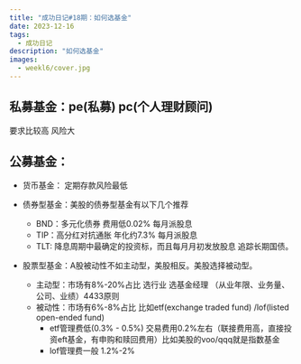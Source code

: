 ```yaml
---
title: "成功日记#18期：如何选基金"
date: 2023-12-16
tags:
  - 成功日记
description: "如何选基金"
images:
  - weekl6/cover.jpg
---
```


## 私募基金：pe(私募) pc(个人理财顾问) 

要求比较高 风险大

## 公募基金：

- 货币基金： 定期存款风险最低

- 债券型基金：美股的债券型基金有以下几个推荐  
  - BND：多元化债券 费用低0.02% 每月派股息
  - TIP：高分红对抗通胀 年化约7.3% 每月派股息
  - TLT: 降息周期中最确定的投资标，而且每月月初发放股息 追踪长期国债。

- 股票型基金：A股被动性不如主动型，美股相反。美股选择被动型。
  - 主动型：市场有8%-20%占比 选行业 选基金经理 （从业年限、业务量、公司、业绩）4433原则
  - 被动性：市场有6%-8%占比 比如etf(exchange traded fund) /lof(listed open-ended fund)  
    - etf管理费低(0.3% - 0.5%) 交易费用0.2%左右（联接费用高，直接投资eft基金，有申购和赎回费用）比如美股的voo/qqq就是指数基金
    - lof管理费一般 1.2%-2%